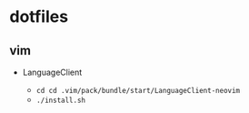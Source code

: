 # dotfiles

## vim

* LanguageClient

  * `cd cd .vim/pack/bundle/start/LanguageClient-neovim`
  * `./install.sh`
